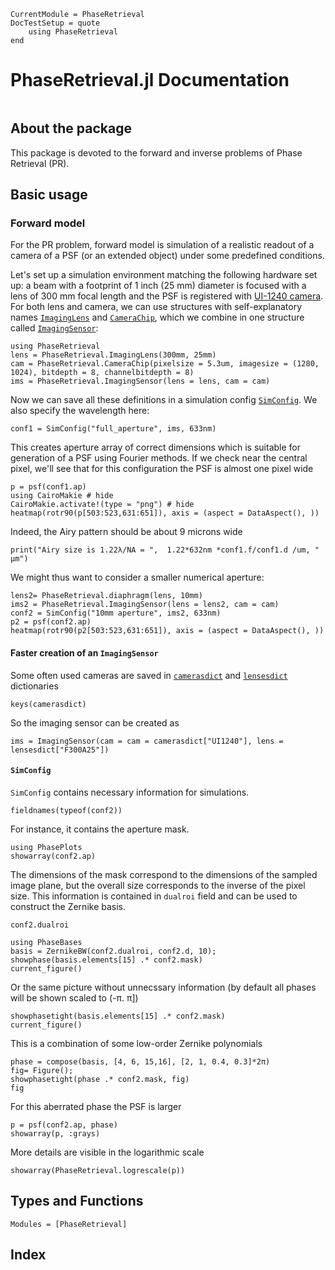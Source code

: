 ```@meta
CurrentModule = PhaseRetrieval
DocTestSetup = quote
    using PhaseRetrieval
end
```


# PhaseRetrieval.jl Documentation

```@contents
```

## About the package
This package is devoted to the forward and inverse problems of Phase Retrieval (PR).

## Basic usage
### Forward model 

For the PR problem, forward model is simulation of a realistic readout of a camera of a PSF (or an extended object) under some predefined conditions.

Let's set up a simulation environment matching the following hardware set up: a beam with a footprint of 1 inch (25 mm) diameter is focused with a lens of 300 mm focal length and the PSF is registered with [UI-1240 camera](https://en.ids-imaging.com/store/products/cameras/ui-1240le.html).
For both lens and camera, we can use structures with self-explanatory names
[`ImagingLens`](@ref) and [`CameraChip`](@ref), which we combine in one structure called [`ImagingSensor`](@ref):

```@example psf
using PhaseRetrieval
lens = PhaseRetrieval.ImagingLens(300mm, 25mm)
cam = PhaseRetrieval.CameraChip(pixelsize = 5.3um, imagesize = (1280, 1024), bitdepth = 8, channelbitdepth = 8)
ims = PhaseRetrieval.ImagingSensor(lens = lens, cam = cam)
```

Now we can save all these definitions in a simulation config [`SimConfig`](@ref). We also specify the wavelength here:
```@example psf
conf1 = SimConfig("full_aperture", ims, 633nm)
```

This creates aperture array of correct dimensions which is suitable for generation of a PSF using Fourier methods. If we check near the central pixel, we'll see that for this configuration the PSF is almost one pixel wide
```@example psf
p = psf(conf1.ap)
using CairoMakie # hide
CairoMakie.activate!(type = "png") # hide
heatmap(rotr90(p[503:523,631:651]), axis = (aspect = DataAspect(), ))
```
Indeed, the Airy pattern should be about 9 microns wide
```@example psf
print("Airy size is 1.22λ/NA = ",  1.22*632nm *conf1.f/conf1.d /um, " μm")
```

We might thus want to consider a smaller numerical aperture:

```@example psf
lens2= PhaseRetrieval.diaphragm(lens, 10mm)
ims2 = PhaseRetrieval.ImagingSensor(lens = lens2, cam = cam)
conf2 = SimConfig("10mm aperture", ims2, 633nm)
p2 = psf(conf2.ap)
heatmap(rotr90(p2[503:523,631:651]), axis = (aspect = DataAspect(), ))
```


#### Faster creation of an `ImagingSensor`
Some often used cameras are saved in [`camerasdict`](@ref) and [`lensesdict`](@ref) dictionaries
```@example psf
keys(camerasdict)
```
So the imaging sensor can be created as 
```@example psf
ims = ImagingSensor(cam = cam = camerasdict["UI1240"], lens = lensesdict["F300A25"])
```

#### `SimConfig`
`SimConfig` contains necessary information for simulations.
```@example psf
fieldnames(typeof(conf2))
```

For instance, it contains the aperture mask.
```@example psf
using PhasePlots
showarray(conf2.ap)
```

The dimensions of the mask correspond to the dimensions of the sampled image plane, but the overall size corresponds to the inverse of the pixel size. This information is contained in `dualroi` field and can be used to construct the Zernike basis.

```@example psf
conf2.dualroi
```

```@example psf
using PhaseBases
basis = ZernikeBW(conf2.dualroi, conf2.d, 10);
showphase(basis.elements[15] .* conf2.mask)
current_figure()
```

Or the same picture without unnecssary information (by default all phases will be shown scaled to (-π. π])
```@example psf
showphasetight(basis.elements[15] .* conf2.mask)
current_figure()
```

This is a combination of some low-order Zernike polynomials
```@example psf
phase = compose(basis, [4, 6, 15,16], [2, 1, 0.4, 0.3]*2π)
fig= Figure();
showphasetight(phase .* conf2.mask, fig)
fig
```

For this aberrated phase the PSF is larger
```@example psf
p = psf(conf2.ap, phase)
showarray(p, :grays)
```

More details are visible in the logarithmic scale
```@example psf
showarray(PhaseRetrieval.logrescale(p))
```

## Types and Functions

```@autodocs
Modules = [PhaseRetrieval]
```

## Index
```@index
```
